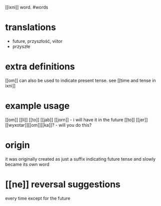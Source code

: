 [[ixni]] word.
#words
# translations
- future, przyszłość, viitor
- przyszłe 
# extra definitions
[[om]] can also be used to indicate present tense. see [[time and tense in ixni]]
# example usage
[[om]] [[li]] [[to]] [[jab]] [[jorn]] - i will have it in the future
[[to]] [[jer]] [[wyxotar]][[om]][[ka]]? - will you do this?
# origin
it was originally created as just a suffix indicating future tense and slowly became its own word
# [[ne]] reversal suggestions 
every time except for the future